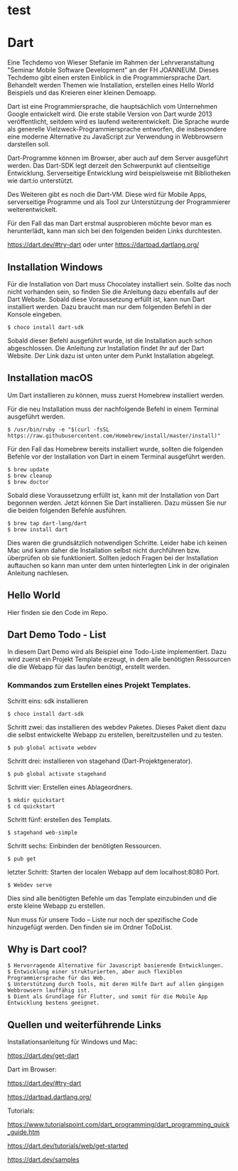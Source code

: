 # test
# Dart

Eine Techdemo von Wieser Stefanie im Rahmen der Lehrveranstaltung "Seminar Mobile Software Development" an der FH JOANNEUM. Dieses Techdemo gibt einen ersten Einblick in die Programmiersprache Dart. Behandelt werden Themen wie Installation, erstellen eines Hello World Beispiels und das Kreieren einer kleinen Demoapp.

Dart ist eine Programmiersprache, die hauptsächlich vom Unternehmen Google entwickelt wird. Die erste stabile Version von Dart wurde 2013 veröffentlicht, seitdem wird es laufend weiterentwickelt. Die Sprache wurde als generelle Vielzweck-Programmiersprache entworfen, die insbesondere eine moderne Alternative zu JavaScript zur Verwendung in Webbrowsern darstellen soll. 

Dart-Programme können im Browser, aber auch auf dem Server ausgeführt werden. Das Dart-SDK legt derzeit den Schwerpunkt auf clientseitige Entwicklung. Serverseitige Entwicklung wird beispielsweise mit Bibliotheken wie dart:io unterstützt.

Des Weiteren gibt es noch die Dart-VM. Diese wird für Mobile Apps, serverseitige Programme und als Tool zur Unterstützung der Programmierer weiterentwickelt.

Für den Fall das man Dart erstmal ausprobieren möchte bevor man es herunterlädt, kann man sich bei den folgenden beiden Links durchtesten.

https://dart.dev/#try-dart
oder unter https://dartpad.dartlang.org/

## Installation Windows

Für die Installation von Dart muss Chocolatey installiert sein. Sollte das noch nicht vorhanden sein, so finden Sie die Anleitung dazu ebenfalls auf der Dart Website.
Sobald diese Voraussetzung erfüllt ist, kann nun Dart installiert werden. Dazu braucht man nur dem folgenden Befehl in der Konsole eingeben.

    $ choco install dart-sdk

Sobald dieser Befehl ausgeführt wurde, ist die Installation auch schon abgeschlossen. Die Anleitung zur Installation findet Ihr auf der Dart Website. Der Link dazu ist unten unter dem Punkt Installation abgelegt.

## Installation macOS

Um Dart installieren zu können, muss zuerst Homebrew installiert werden. 

Für die neu Installation muss der nachfolgende Befehl in einem Terminal ausgeführt werden.

    $ /usr/bin/ruby -e "$(curl -fsSL https://raw.githubusercontent.com/Homebrew/install/master/install)"

Für den Fall das Homebrew bereits installiert wurde, sollten die folgenden Befehle vor der Installation von Dart in einem Terminal ausgeführt werden.

    $ brew update
    $ brew cleanup
    $ brew doctor

Sobald diese Voraussetzung erfüllt ist, kann mit der Installation von Dart begonnen werden.
Jetzt können Sie Dart installieren. Dazu müssen Sie nur die beiden folgenden Befehle ausführen.

    $ brew tap dart-lang/dart
    $ brew install dart

Dies waren die grundsätzlich notwendigen Schritte. Leider habe ich keinen Mac und kann daher die Installation selbst nicht durchführen bzw. überprüfen ob sie funktioniert. Sollten jedoch Fragen bei der Installation auftauchen so kann man unter dem unten hinterlegten Link in der originalen Anleitung nachlesen.

## Hello World

Hier finden sie den Code im Repo.

## Dart Demo Todo - List

In diesem Dart Demo wird als Beispiel eine Todo-Liste implementiert. Dazu wird zuerst ein Projekt Template erzeugt, in dem alle benötigten Ressourcen die die Webapp für das laufen benötigt, erstellt werden.

### Kommandos zum Erstellen eines Projekt Templates.

Schritt eins: sdk installieren

    $ choco install dart-sdk

Schritt zwei: das installieren des webdev Paketes. Dieses Paket dient dazu die selbst entwickelte Webapp zu erstellen, bereitzustellen und zu testen.

    $ pub global activate webdev

Schritt drei: installieren von stagehand (Dart-Projektgenerator).

    $ pub global activate stagehand

Schritt vier: Erstellen eines Ablageordners. 

    $ mkdir quickstart
    $ cd quickstart

Schritt fünf: erstellen des Templats.

    $ stagehand web-simple

Schritt sechs: Einbinden der benötigten Ressourcen.

    $ pub get

letzter Schritt: Starten der localen Webapp auf dem localhost:8080 Port.

    $ Webdev serve

Dies sind alle benötigten Befehle um das Template einzubinden und die erste kleine Webapp zu erstellen. 

Nun muss für unsere Todo – Liste nur noch der spezifische Code hinzugefügt werden. Den finden sie im Ordner ToDoList. 

## Why is Dart cool?

    $ Hervorragende Alternative für Javascript basierende Entwicklungen.
    $ Entwicklung einer strukturierten, aber auch flexiblen Programmiersprache für das Web.
    $ Unterstützung durch Tools, mit deren Hilfe Dart auf allen gängigen Webbrowsern lauffähig ist.
    $ Dient als Grundlage für Flutter, und somit für die Mobile App Entwicklung bestens geeignet.

## Quellen und weiterführende Links

Installationsanleitung für Windows und Mac:

https://dart.dev/get-dart

Dart im Browser:

https://dart.dev/#try-dart

https://dartpad.dartlang.org/

Tutorials:

https://www.tutorialspoint.com/dart_programming/dart_programming_quick_guide.htm

https://dart.dev/tutorials/web/get-started

https://dart.dev/samples


